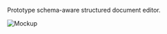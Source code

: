 Prototype schema-aware structured document editor.

![Mockup](https://docs.google.com/drawings/d/e/2PACX-1vSkgKe_l6Brs3vN7nJEWSvgtA5HLtWBQm7otCXmXrpZ6daq-LzB7cqNXExx8uqCB-h32EAI_t2uQqey/pub?w=1373&h=1221)
